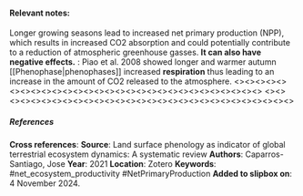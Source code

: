 #### **Relevant notes**:
Longer growing seasons lead to increased net primary production (NPP), which results in increased CO2 absorption and could potentially contribute to a reduction of atmospheric greenhouse gasses. 
**It can also have negative effects.** :
Piao et al. 2008 showed longer and warmer autumn [[Phenophase|phenophases]] increased **respiration** thus leading to an increase in the amount of CO2 released to the atmosphere.
<><><><><><><><><><><><><><><><><><><><><><><><><><><><><>
<><><><><><><><><><><><><><><><><><><><><><><><><><><><><>
##### References
**Cross references**:
**Source**: Land surface phenology as indicator of global terrestrial ecosystem dynamics: A systematic review
**Authors**: Caparros-Santiago, Jose
**Year**: 2021
**Location**: Zotero
**Keywords**: #net_ecosystem_productivity #NetPrimaryProduction
**Added to slipbox on**:  4 November 2024. 